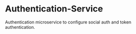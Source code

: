 # Authentication-Service
Authentication microservice to configure social auth and token authentication.
